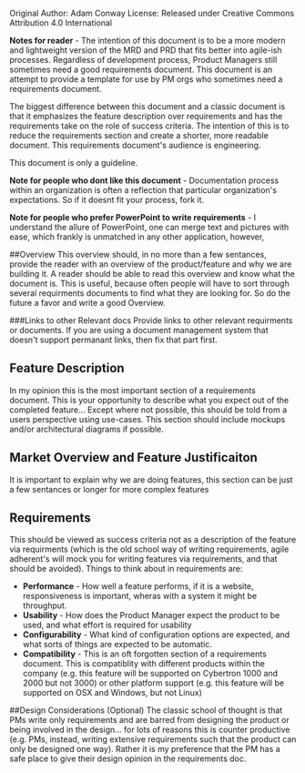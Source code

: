 Original Author: Adam Conway
License: Released under Creative Commons Attribution 4.0 International



**Notes for reader** - The intention of this document is to be a more modern and lightweight version of the MRD and PRD that fits better into agile-ish processes.  Regardless of development process, Product Managers still sometimes need a good requirements document.  This document is an attempt to provide a template for use by PM orgs who sometimes need a requirements document. 

The biggest difference between this document and a classic document is that it emphasizes the feature description over requirements and has the requirements take on the role of success criteria.  The intention of this is to reduce the requirements section and create a shorter, more readable document.  This requirements document's audience is engineering.  
 
This document is only a guideline.

**Note for people who dont like this document** - Documentation process within an organization is often a reflection that particular organization's expectations.  So if it doesnt fit your process, fork it. 

**Note for people who prefer PowerPoint to write requirements** - I understand the allure of PowerPoint, one can merge text and pictures with ease, which frankly is unmatched in any other application, however, 

##Overview
This overview should, in no more than a few sentances, provide the reader with an overview of the product/feature and why we are building it.  A reader should be able to read this overview and know what the document is.  This is useful, because often people will have to sort through several requirments documents to find what they are looking for.  So do the future a favor and write a good Overview. 

###Links to other Relevant docs
Provide links to other relevant requirments or documents.  If you are using a document management system that doesn't support permanant links, then fix that part first.

## Feature Description
In my opinion this is the most important section of a requirements document.  This is your opportunity to describe what you expect out of the completed feature...  Except where not possible, this should be told from a users perspective using use-cases.  This section should include mockups and/or architectural diagrams if possible.
 
## Market Overview and Feature Justificaiton
It is important to explain why we are doing features, this section can be just a few sentances or longer for more complex features

## Requirements
This should be viewed as success criteria not as a description of the feature via requirments (which is the old school way of writing requirements, agile adherent's will mock you for writing features via requirements, and that should be avoided).  Things to think about in requirements are:

*  **Performance** - How well a feature performs, if it is a website, responsiveness is important, wheras with a system it might be throughput.  
*  **Usability** - How does the Product Manager expect the product to be used, and what effort is required for usability
*  **Configurability** - What kind of configuration options are expected, and what sorts of things are expected to be automatic.
*  **Compatibility** - This is an oft forgotten section of a requirements document.  This is compatiblity with different products within the company (e.g. this feature will be supported on Cybertron 1000 and 2000 but not 3000) or other platform support (e.g. this feature will be supported on OSX and Windows, but not Linux) 

##Design Considerations (Optional)
The classic school of thought is that PMs write only requirements and are barred from designing the product or being involved in the design... for lots of reasons this is counter productive (e.g. PMs, instead, writing extensive requirements such that the product can only be designed one way).  Rather it is my preference that the PM has a safe place to give their design opinion in the requirements doc.      


